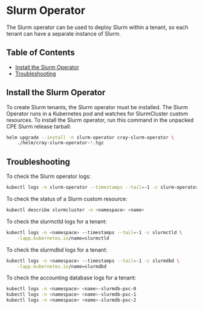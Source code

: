 # Slurm Operator

The Slurm operator can be used to deploy Slurm within a tenant, so each tenant
can have a separate instance of Slurm.

## Table of Contents

* [Install the Slurm Operator](#install-the-slurm-operator)
* [Troubleshooting](#troubleshooting)

## Install the Slurm Operator

To create Slurm tenants, the Slurm operator must be installed. The Slurm Operator runs in a Kubernetes pod and watches for SlurmCluster custom resources. To install the Slurm operator, run this command in the unpacked CPE Slurm
release tarball:

```sh
helm upgrade --install -n slurm-operator cray-slurm-operator \
    ./helm/cray-slurm-operator-*.tgz
```

## Troubleshooting

To check the Slurm operator logs:

```sh
kubectl logs -n slurm-operator --timestamps --tail=-1 -c slurm-operator -lapp=slurm-operator
```

To check the status of a Slurm custom resource:

```sh
kubectl describe slurmcluster -n <namespace> <name>
```

To check the slurmctld logs for a tenant:

```sh
kubectl logs -n <namespace> --timestamps --tail=-1 -c slurmctld \
    -lapp.kubernetes.io/name=slurmctld
```

To check the slurmdbd logs for a tenant:

```sh
kubectl logs -n <namespace> --timestamps --tail=-1 -c slurmdbd \
    -lapp.kubernetes.io/name=slurmdbd
```

To check the accounting database logs for a tenant:

```sh
kubectl logs -n <namespace> <name>-slurmdb-pxc-0
kubectl logs -n <namespace> <name>-slurmdb-pxc-1
kubectl logs -n <namespace> <name>-slurmdb-pxc-2
```
